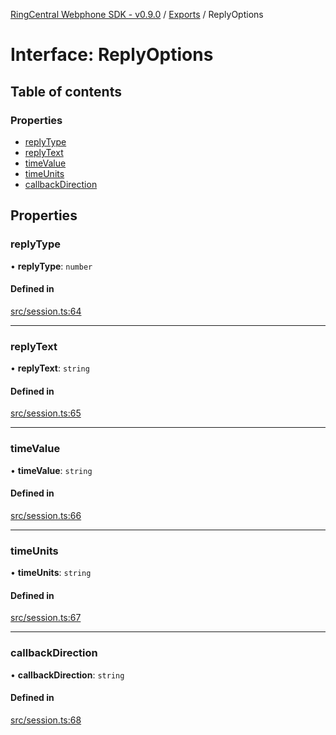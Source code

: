 [RingCentral Webphone SDK - v0.9.0](../README.md) / [Exports](../modules.md) / ReplyOptions

# Interface: ReplyOptions

## Table of contents

### Properties

- [replyType](ReplyOptions.md#replytype)
- [replyText](ReplyOptions.md#replytext)
- [timeValue](ReplyOptions.md#timevalue)
- [timeUnits](ReplyOptions.md#timeunits)
- [callbackDirection](ReplyOptions.md#callbackdirection)

## Properties

### replyType

• **replyType**: `number`

#### Defined in

[src/session.ts:64](https://github.com/nerdchacha/ringcentral-web-phone/blob/ee23853/src/session.ts#L64)

___

### replyText

• **replyText**: `string`

#### Defined in

[src/session.ts:65](https://github.com/nerdchacha/ringcentral-web-phone/blob/ee23853/src/session.ts#L65)

___

### timeValue

• **timeValue**: `string`

#### Defined in

[src/session.ts:66](https://github.com/nerdchacha/ringcentral-web-phone/blob/ee23853/src/session.ts#L66)

___

### timeUnits

• **timeUnits**: `string`

#### Defined in

[src/session.ts:67](https://github.com/nerdchacha/ringcentral-web-phone/blob/ee23853/src/session.ts#L67)

___

### callbackDirection

• **callbackDirection**: `string`

#### Defined in

[src/session.ts:68](https://github.com/nerdchacha/ringcentral-web-phone/blob/ee23853/src/session.ts#L68)
